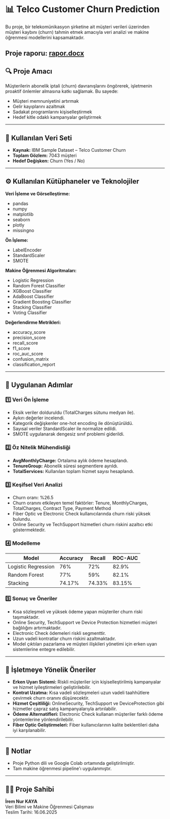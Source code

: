 # 📊 Telco Customer Churn Prediction
Bu proje, bir telekomünikasyon şirketine ait müşteri verileri üzerinden müşteri kaybını (churn) tahmin etmek amacıyla veri analizi ve makine öğrenmesi modellerini kapsamaktadır.

Proje raporu: [rapor.docx](https://github.com/user-attachments/files/21515669/rapor.docx)
---

## 🔍 Proje Amacı

Müşterilerin abonelik iptali (churn) davranışlarını öngörerek, işletmenin proaktif önlemler almasına katkı sağlamak. Bu sayede:

- Müşteri memnuniyetini artırmak
- Gelir kayıplarını azaltmak
- Sadakat programlarını kişiselleştirmek
- Hedef kitle odaklı kampanyalar geliştirmek

---

## 📂 Kullanılan Veri Seti

- **Kaynak:** IBM Sample Dataset – Telco Customer Churn
- **Toplam Gözlem:** 7043 müşteri
- **Hedef Değişken:** Churn (Yes / No)

---

## ⚙️ Kullanılan Kütüphaneler ve Teknolojiler

**Veri İşleme ve Görselleştirme:**
- pandas
- numpy
- matplotlib
- seaborn
- plotly
- missingno

**Ön İşleme:**
- LabelEncoder
- StandardScaler
- SMOTE

**Makine Öğrenmesi Algoritmaları:**
- Logistic Regression
- Random Forest Classifier
- XGBoost Classifier
- AdaBoost Classifier
- Gradient Boosting Classifier
- Stacking Classifier
- Voting Classifier

**Değerlendirme Metrikleri:**
- accuracy_score
- precision_score
- recall_score
- f1_score
- roc_auc_score
- confusion_matrix
- classification_report

---

## 🔧 Uygulanan Adımlar

### 1️⃣ Veri Ön İşleme

- Eksik veriler dolduruldu (TotalCharges sütunu medyan ile).
- Aykırı değerler incelendi.
- Kategorik değişkenler one-hot encoding ile dönüştürüldü.
- Sayısal veriler StandardScaler ile normalize edildi.
- SMOTE uygulanarak dengesiz sınıf problemi giderildi.

### 2️⃣ Öz Nitelik Mühendisliği

- **AvgMonthlyCharge:** Ortalama aylık ödeme hesaplandı.
- **TenureGroup:** Abonelik süresi segmentlere ayrıldı.
- **TotalServices:** Kullanılan toplam hizmet sayısı hesaplandı.

### 3️⃣ Keşifsel Veri Analizi

- Churn oranı: %26.5
- Churn oranını etkileyen temel faktörler: Tenure, MonthlyCharges, TotalCharges, Contract Type, Payment Method
- Fiber Optic ve Electronic Check kullanıcılarında churn riski yüksek bulundu.
- Online Security ve TechSupport hizmetleri churn riskini azaltıcı etki göstermektedir.

### 4️⃣ Modelleme

| Model | Accuracy | Recall | ROC-AUC |
|---|---|---|---|
| Logistic Regression | 76% | 72% | 82.9% |
| Random Forest | 77% | 59% | 82.1% |
| Stacking | 74.17% | 74.33% | 83.15% |

### 5️⃣ Sonuç ve Öneriler

- Kısa sözleşmeli ve yüksek ödeme yapan müşteriler churn riski taşımaktadır.
- Online Security, TechSupport ve Device Protection hizmetleri müşteri bağlılığını artırmaktadır.
- Electronic Check ödemeleri riskli segmenttir.
- Uzun vadeli kontratlar churn riskini azaltmaktadır.
- Model çıktıları pazarlama ve müşteri ilişkileri yönetimi için erken uyarı sistemlerine entegre edilebilir.

---

## 🚀 İşletmeye Yönelik Öneriler

- **Erken Uyarı Sistemi:** Riskli müşteriler için kişiselleştirilmiş kampanyalar ve hizmet iyileştirmeleri geliştirilebilir.
- **Kontrat Uzatma:** Kısa vadeli sözleşmeleri uzun vadeli taahhütlere çevirmek churn oranını düşürecektir.
- **Hizmet Çeşitliliği:** OnlineSecurity, TechSupport ve DeviceProtection gibi hizmetler çapraz satış kampanyalarıyla artırılabilir.
- **Ödeme Alternatifleri:** Electronic Check kullanan müşteriler farklı ödeme yöntemlerine yönlendirilebilir.
- **Fiber Optic Geliştirmeleri:** Fiber kullanıcılarının kalite beklentileri daha iyi karşılanabilir.

---

## 📌 Notlar

- Proje Python dili ve Google Colab ortamında geliştirilmiştir.
- Tam makine öğrenmesi pipeline'ı uygulanmıştır.

---

## 👩‍💻 Proje Sahibi

**İrem Nur KAYA**  
Veri Bilimi ve Makine Öğrenmesi Çalışması  
Teslim Tarihi: 16.06.2025
